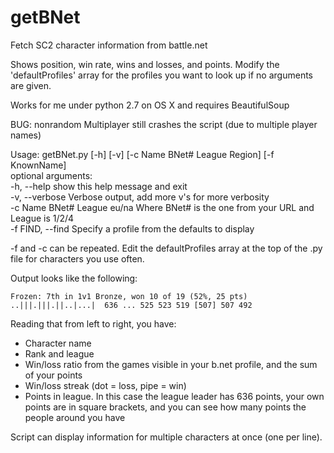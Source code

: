 getBNet
=======

Fetch SC2 character information from battle.net

Shows position, win rate, wins and losses, and points.
Modify the 'defaultProfiles' array for the profiles you want to look up if no arguments are given.

Works for me under python 2.7 on OS X and requires BeautifulSoup

BUG: nonrandom Multiplayer still crashes the script (due to multiple player names)

Usage: getBNet.py [-h] [-v] [-c Name BNet# League Region] [-f KnownName]  
optional arguments:  
  -h, --help                    show this help message and exit  
  -v, --verbose                 Verbose output, add more v's for more verbosity  
  -c  Name BNet# League eu/na   Where BNet# is the one from your URL and League is 1/2/4  
  -f FIND, --find               Specify a profile from the defaults to display  

-f and -c can be repeated.  Edit the defaultProfiles array at the top of 
  the .py file for characters you use often.

Output looks like the following:

    Frozen: 7th in 1v1 Bronze, won 10 of 19 (52%, 25 pts) ..|||.|||.||..|...|  636 ... 525 523 519 [507] 507 492

Reading that from left to right, you have:
- Character name
- Rank and league
- Win/loss ratio from the games visible in your b.net profile, and the sum of your points
- Win/loss streak (dot = loss, pipe = win)
- Points in league.  In this case the league leader has 636 points, your own points are in square brackets, and you can see how many points the people around you have

Script can display information for multiple characters at once (one per line).